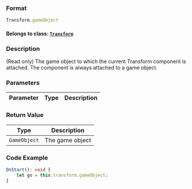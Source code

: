 ### Format
```typescript
Transform.gameObject
```

#### Belongs to class: [`Transform`](../Transform.md)

### Description
(Read only) The game object to which the current Transform component is attached.
The component is always attached to a game object.

### Parameters
Parameter|Type|Description
---|---|---

### Return Value
Type|Description
---|---
`GameObject`|The game object

### Code Example
```typescript
OnStart(): void {
    let go = this.transform.gameObject;
}
```